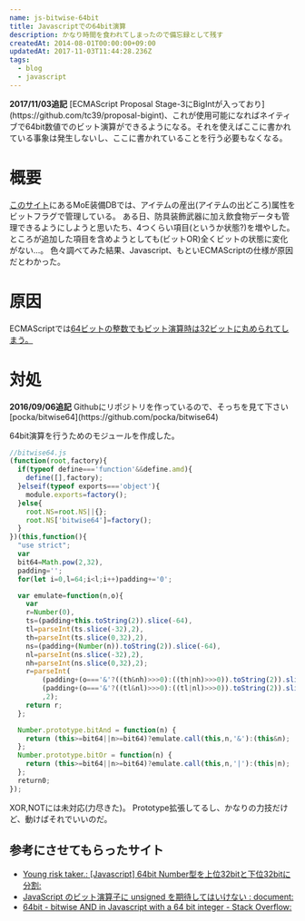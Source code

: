 ```yaml
---
name: js-bitwise-64bit
title: Javascriptでの64bit演算
description: かなり時間を食われてしまったので備忘録として残す
createdAt: 2014-08-01T00:00:00+09:00
updatedAt: 2017-11-03T11:44:28.236Z
tags:
  - blog
  - javascript
---
```

<div class="notification is-info"><strong>2017/11/03追記</strong>
[ECMAScript Proposal Stage-3にBigIntが入っており](https://github.com/tc39/proposal-bigint)、これが使用可能になればネイティブで64bit数値でのビット演算ができるようになる。それを使えばここに書かれている事象は発生しないし、ここに書かれていることを行う必要もなくなる。
</div>

# 概要

[このサイト](https://pocka.onl/app/moe/db/)にあるMoE装備DBでは、アイテムの産出\(アイテムの出どころ\)属性をビットフラグで管理している。
ある日、防具装飾武器に加え飲食物データも管理できるようにしようと思いたち、4つくらい項目\(というか状態?\)を増やした。
ところが追加した項目を含めようとしても\(ビットOR\)全くビットの状態に変化がない...。
色々調べてみた結果、Javascript、もといECMAScriptの仕様が原因だとわかった。

# 原因

ECMAScriptでは[64ビットの整数でもビット演算時は32ビットに丸められてしまう。](http://rakuto.blogspot.jp/2007/11/javascript-64.html)

# 対処

<div class="notification is-info"><strong>2016/09/06追記</strong>
Githubにリポジトリを作っているので、そっちを見て下さい
[pocka/bitwise64](https://github.com/pocka/bitwise64)</div>

64bit演算を行うためのモジュールを作成した。

```javascript
//bitwise64.js
(function(root,factory){
  if(typeof define==='function'&&define.amd){
    define([],factory);
  }elseif(typeof exports==='object'){
    module.exports=factory();
  }else{
    root.NS=root.NS||{};
    root.NS['bitwise64']=factory();
  }
})(this,function(){
  "use strict";
  var
  bit64=Math.pow(2,32),
  padding='';
  for(let i=0,l=64;i<l;i++)padding+='0';

  var emulate=function(n,o){
    var
    r=Number(0),
    ts=(padding+this.toString(2)).slice(-64),
    tl=parseInt(ts.slice(-32),2),
    th=parseInt(ts.slice(0,32),2),
    ns=(padding+(Number(n)).toString(2)).slice(-64),
    nl=parseInt(ns.slice(-32),2),
    nh=parseInt(ns.slice(0,32),2);
    r=parseInt(
        (padding+(o==='&'?((th&nh)>>>0):((th|nh)>>>0)).toString(2)).slice(-32)+
        (padding+(o==='&'?((tl&nl)>>>0):((tl|nl)>>>0)).toString(2)).slice(-32)
        ,2);
    return r;
  };

  Number.prototype.bitAnd = function(n) {
    return (this>=bit64||n>=bit64)?emulate.call(this,n,'&'):(this&n);
  };
  Number.prototype.bitOr = function(n) {
    return (this>=bit64||n>=bit64)?emulate.call(this,n,'|'):(this|n);
  };
  return0;
});
```

XOR,NOTには未対応\(力尽きた\)。
Prototype拡張してるし、かなりの力技だけど、動けばそれでいいのだ。

## 参考にさせてもらったサイト

* [Young risk taker.: \[Javascript\] 64bit Number型を上位32bitと下位32bitに分割:](http://rakuto.blogspot.jp/2007/11/javascript-64bit-nuber32bit32bit.html)
* [JavaScript のビット演算子に unsigned を期待してはいけない : document:](http://imaya.blog.jp/archives/5156823.html)
* [64bit - bitwise AND in Javascript with a 64 bit integer - Stack Overflow:](http://stackoverflow.com/questions/2983206/bitwise-and-in-javascript-with-a-64-bit-integer)




